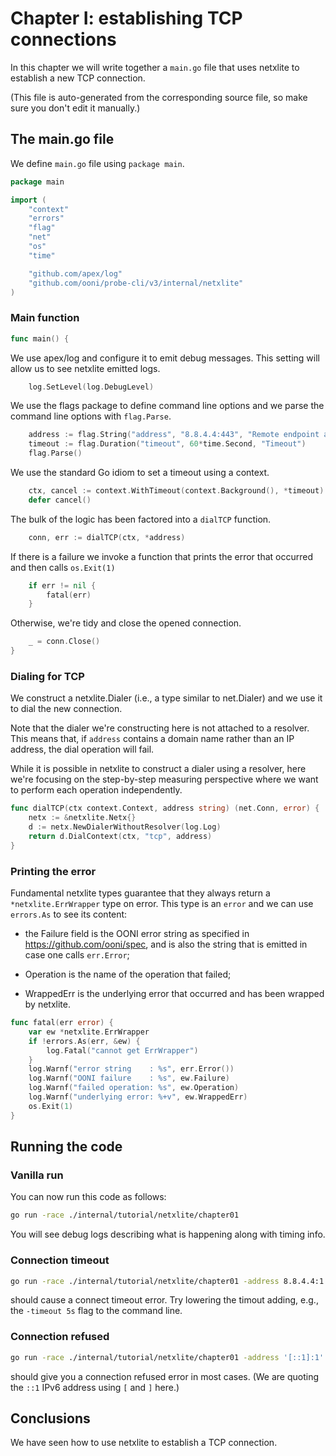 
# Chapter I: establishing TCP connections

In this chapter we will write together a `main.go` file that
uses netxlite to establish a new TCP connection.

(This file is auto-generated from the corresponding source file,
so make sure you don't edit it manually.)

## The main.go file

We define `main.go` file using `package main`.

```Go
package main

import (
	"context"
	"errors"
	"flag"
	"net"
	"os"
	"time"

	"github.com/apex/log"
	"github.com/ooni/probe-cli/v3/internal/netxlite"
)

```

### Main function

```Go
func main() {
```

We use apex/log and configure it to emit debug messages. This
setting will allow us to see netxlite emitted logs.

```Go
	log.SetLevel(log.DebugLevel)
```

We use the flags package to define command line options and we
parse the command line options with `flag.Parse`.

```Go
	address := flag.String("address", "8.8.4.4:443", "Remote endpoint address")
	timeout := flag.Duration("timeout", 60*time.Second, "Timeout")
	flag.Parse()
```

We use the standard Go idiom to set a timeout using a context.

```Go
	ctx, cancel := context.WithTimeout(context.Background(), *timeout)
	defer cancel()
```

The bulk of the logic has been factored into a `dialTCP` function.

```Go
	conn, err := dialTCP(ctx, *address)
```

If there is a failure we invoke a function that prints the
error that occurred and then calls `os.Exit(1)`

```Go
	if err != nil {
		fatal(err)
	}
```

Otherwise, we're tidy and close the opened connection.

```Go
	_ = conn.Close()
}

```

### Dialing for TCP

We construct a netxlite.Dialer (i.e., a type similar to net.Dialer)
and we use it to dial the new connection.

Note that the dialer we're constructing here is not attached to
a resolver. This means that, if `address` contains a domain name
rather than an IP address, the dial operation will fail.

While it is possible in netxlite to construct a dialer using a
resolver, here we're focusing on the step-by-step measuring perspective
where we want to perform each operation independently.

```Go
func dialTCP(ctx context.Context, address string) (net.Conn, error) {
	netx := &netxlite.Netx{}
	d := netx.NewDialerWithoutResolver(log.Log)
	return d.DialContext(ctx, "tcp", address)
}

```

### Printing the error

Fundamental netxlite types guarantee that they always return a
`*netxlite.ErrWrapper` type on error. This type is an `error` and
we can use `errors.As` to see its content:

- the Failure field is the OONI error string as specified in
https://github.com/ooni/spec, and is also the string that
is emitted in case one calls `err.Error`;

- Operation is the name of the operation that failed;

- WrappedErr is the underlying error that occurred and has
been wrapped by netxlite.

```Go
func fatal(err error) {
	var ew *netxlite.ErrWrapper
	if !errors.As(err, &ew) {
		log.Fatal("cannot get ErrWrapper")
	}
	log.Warnf("error string    : %s", err.Error())
	log.Warnf("OONI failure    : %s", ew.Failure)
	log.Warnf("failed operation: %s", ew.Operation)
	log.Warnf("underlying error: %+v", ew.WrappedErr)
	os.Exit(1)
}

```

## Running the code

### Vanilla run

You can now run this code as follows:

```bash
go run -race ./internal/tutorial/netxlite/chapter01
```

You will see debug logs describing what is happening along with timing info.

### Connection timeout

```bash
go run -race ./internal/tutorial/netxlite/chapter01 -address 8.8.4.4:1
```

should cause a connect timeout error. Try lowering the timout adding, e.g.,
the `-timeout 5s` flag to the command line.

### Connection refused

```bash
go run -race ./internal/tutorial/netxlite/chapter01 -address '[::1]:1'
```

should give you a connection refused error in most cases. (We are quoting
the `::1` IPv6 address using `[` and `]` here.)

## Conclusions

We have seen how to use netxlite to establish a TCP connection.
